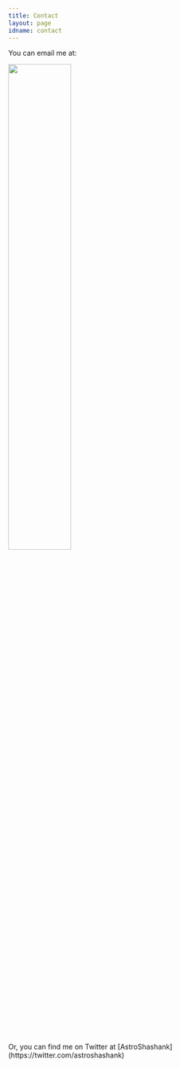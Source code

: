 ```yaml
---
title: Contact
layout: page
idname: contact
---
```


You can email me at: <br>

<p align="left"><img src="{{site.url}}/images/contact.png" width="50%" />
</p>
Or, you can find me on Twitter at [AstroShashank](https://twitter.com/astroshashank)

